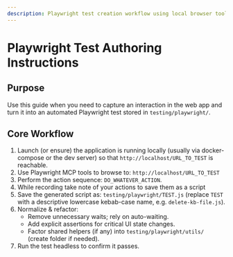 ```yaml
---
description: Playwright test creation workflow using local browser tooling
---
```


# Playwright Test Authoring Instructions

## Purpose
Use this guide when you need to capture an interaction in the web app and turn it into an automated Playwright test stored in `testing/playwright/`.

## Core Workflow
1. Launch (or ensure) the application is running locally (usually via docker-compose or the dev server) so that `http://localhost/URL_TO_TEST` is reachable.
2. Use Playwright MCP tools to browse to:
   `http://localhost/URL_TO_TEST`
3. Perform the action sequence: `DO_WHATEVER_ACTION`.
4. While recording take note of your actions to save them as a script
5. Save the generated script as: `testing/playwright/TEST.js` (replace `TEST` with a descriptive lowercase kebab-case name, e.g. `delete-kb-file.js`).
6. Normalize & refactor:
   - Remove unnecessary waits; rely on auto-waiting.
   - Add explicit assertions for critical UI state changes.
   - Factor shared helpers (if any) into `testing/playwright/utils/` (create folder if needed).
7. Run the test headless to confirm it passes.
